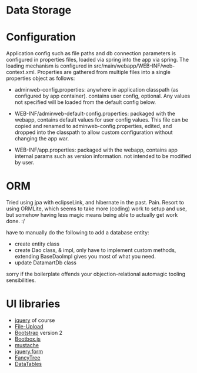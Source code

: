
Data Storage
============


Configuration
=============

Application config such as file paths and db connection parameters is
configured in properties files, loaded via spring into the app via spring.
The loading mechanism is configured in src/main/webapp/WEB-INF/web-context.xml.
Properties are gathered from multiple files into a single properties object
as follows:

 * adminweb-config.properties: anywhere in application classpath (as configured
 by app container). contains user config, optional. Any values not specified will
 be loaded from the default config below.
 
 * WEB-INF/adminweb-default-config.properties: packaged with the webapp,
 contains default values for user config values. This file can be copied
 and renamed to adminweb-config.properties, edited, and dropped into the classpath
 to allow custom configuration without changing the app war.
 
 * WEB-INF/app.properties: packaged with the webapp, contains app internal params
 such as version information. not intended to be modified by user.
 

ORM
===

Tried using jpa with eclipseLink, and hibernate in the past. Pain. Resort to using ORMLite,
which seems to take more (coding) work to setup and use, but somehow having less magic means being
able to actually get work done. :/

have to manually do the following to add a database entity:

 * create entity class
 * create Dao class, & impl, only have to implement custom methods, extending BaseDaoImpl
   gives you most of what you need.
 * update DatamartDb class

sorry if the boilerplate offends your objection-relational automagic tooling sensibilities.


UI libraries
============

 * [jquery](http://jquery.com/) of course
 * [File-Upload](http://blueimp.github.io/jQuery-File-Upload/)
 * [Bootstrap](http://getbootstrap.com/) version 2
 * [Bootbox.js](http://bootboxjs.com/)
 * [mustache](http://mustache.github.io/)
 * [jquery.form](http://malsup.com/jquery/form/)
 * [FancyTree](https://github.com/mar10/fancytree)
 * [DataTables](https://datatables.net/)

